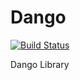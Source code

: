 Dango
=====

[![Build Status](https://travis-ci.org/milofon/dango.svg?branch=master)](https://travis-ci.org/milofon/dango)

Dango Library

